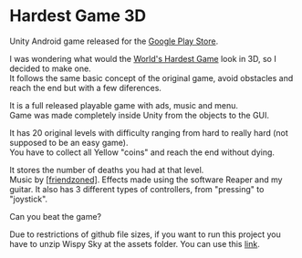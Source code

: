 # Hardest Game 3D

Unity Android game released for the [Google Play Store](https://play.google.com/store/apps/details?id=com.Olbrieno.HardestGame3D).

I was wondering what would the [World's Hardest Game](https://www.coolmathgames.com/0-worlds-hardest-game) look in 3D, so I decided to make one.\
It follows the same basic concept of the original game, avoid obstacles and reach the end but with a few diferences.

It is a full released playable game with ads, music and menu.\
Game was made completely inside Unity from the objects to the GUI.

It has 20 original levels with difficulty ranging from hard to really hard (not supposed to be an easy game).\
You have to collect all Yellow "coins" and reach the end without dying.

It stores the number of deaths you had at that level.\
Music by [[friendzoned]](https://soundcloud.com/friendzonedbeats).
Effects made using the software Reaper and my guitar.
It also has 3 different types of controllers, from "pressing" to "joystick".

Can you beat the game?


Due to restrictions of github file sizes, if you want to run this project you have to unzip Wispy Sky at the assets folder. You can use this [link](https://pinetools.com/join-files).


